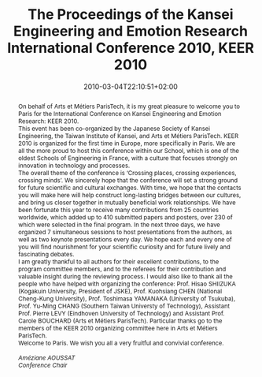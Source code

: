 ---
slug: kansei-engineering-and-emotion-research-2010
title: The Proceedings of the Kansei Engineering and Emotion Research International Conference 2010, KEER 2010
layout: single
searchFilter: Publication
publitype: edition
subsection: edition
kansei: true
research: 
    -  kansei
institution:
    logo: TUe
    short: 'TU/e'
    name: "Eindhoven University of Technology"
    web: "https://www.tue.nl/en/"
    colo: "#c72125"
date: 2010-03-04T22:10:51+02:00
reference: "Lévy, P., Bouchard, C., Yamanaka, T., & Aoussat A. (Eds.). 2010. The Proceedings of the Kansei Engineering and Emotion Research International Conference 2010 – KEER 2010. Paris, France. ISBN: 978-4-9905104-0-4."
abstract: "On behalf of Arts et Métiers ParisTech, it is my great pleasure to welcome you to Paris for the International Conference on Kansei Engineering and Emotion Research: KEER 2010.<br/>This event has been co-organized by the Japanese Society of Kansei Engineering, the Taiwan Institute of Kansei, and Arts et Métiers ParisTech. KEER 2010 is organized for the first time in Europe, more specifically in Paris. We are all the more proud to host this conference within our School, which is one of the oldest Schools of Engineering in France, with a culture that focuses strongly on innovation in technology and processes.<br/>The overall theme of the conference is ‘Crossing places, crossing experiences, crossing minds’. We sincerely hope that the conference will set a strong ground for future scientific and cultural exchanges. With time, we hope that the contacts you will make here will help construct long-lasting bridges between our cultures, and bring us closer together in mutually beneficial work relationships. We have been fortunate this year to receive many contributions from 25 countries worldwide, which added up to 410 submitted papers and posters, over 230 of which were selected in the final program. In the next three days, we have organized 7 simultaneous sessions to host presentations from the authors, as well as two keynote presentations every day. We hope each and every one of you will find nourishment for your scientific curiosity and for future lively and fascinating debates.<br/>I am greatly thankful to all authors for their excellent contributions, to the program committee members, and to the referees for their contribution and valuable insight during the reviewing process. I would also like to thank all the people who have helped with organizing the conference: Prof. Hisao SHIIZUKA (Kogakuin University, President of JSKE), Prof. Kuohsiang CHEN (National Cheng-Kung University), Prof. Toshimasa YAMANAKA (University of Tsukuba), Prof. Yu-Ming CHANG (Southern Taiwan Universty of Technology), Assistant Prof. Pierre LEVY (Eindhoven University of Technology) and Assistant Prof. Carole BOUCHARD (Arts et Métiers ParisTech). Particular thanks go to the members of the KEER 2010 organizing committee here in Arts et Métiers ParisTech.<br/>Welcome to Paris. We wish you all a very fruitful and convivial conference.<br/><br/><i>Améziane AOUSSAT</i><br/><i>Conference Chair</i>"
link:
    guide: https://1drv.ms/b/s!AnQx_v88q65Qv4R9TtFEYPNjceeELg?e=lyTn1W
    proceedings: https://1drv.ms/b/s!AnQx_v88q65Qv4RgOpSGCqhpdx8TVA?e=6qRshp
---